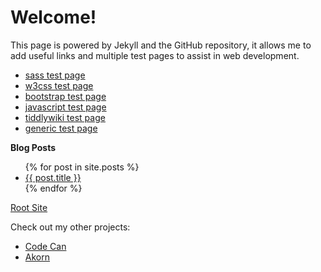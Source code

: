 # Welcome!

This page is powered by Jekyll and the GitHub repository, it allows me to add useful links and multiple test pages to assist in web development.
* [sass test page](https://anonymouse-box.github.io/index/html/sass)
* [w3css test page](https://anonymouse-box.github.io/index/html/w3css)
* [bootstrap test page](https://anonymouse-box.github.io/index/html/bootstrap)
* [javascript test page](https://anonymouse-box.github.io/index/html/javascript)
* [tiddlywiki test page](https://anonymouse-box.github.io/index/html/tiddlywiki)
* [generic test page](https://anonymouse-box.github.io/index/html/test)


**Blog Posts**
<ul>
  {% for post in site.posts %}
    <li>
      <a href="{{ post.url }}">{{ post.title }}</a>
    </li>
  {% endfor %}
</ul>

[Root Site](https://anonymouse-box.github.io/)

Check out my other projects:
* [Code Can](https://anonymouse-box.github.io/code-can)
* [Akorn](https://anonymouse-box.github.io/akorn)
